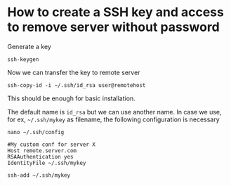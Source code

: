 # How to create a SSH key and access to remove server without password

Generate a key

    ssh-keygen

Now we can transfer the key to remote server

    ssh-copy-id -i ~/.ssh/id_rsa user@remotehost

This should be enough for basic installation.

The default name is `id_rsa` but we can use another name. In case we use, for ex, `~/.ssh/mykey` as filename, the following configuration is necessary

    nano ~/.ssh/config

    #My custom conf for server X
    Host remote.server.com
    RSAAuthentication yes
    IdentityFile ~/.ssh/mykey

    ssh-add ~/.ssh/mykey

